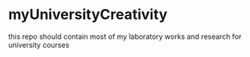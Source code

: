 # myUniversityCreativity
this repo should contain most of my laboratory works and research for university courses
